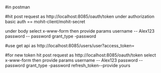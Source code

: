 #in postman

#hit post request as http://localhost:8085/oauth/token
under authorization
 basic auth == mohit-client/mohit-secret
 
under body
select x-www-form
 then provide params
 username -- Alex123
 password -- password
 grant_type -password
 
#use get api as http://localhost:8085/users/user?access_token=
 
#for new token hit post request as http://localhost:8085/oauth/token
 select x-www-form
 then provide params
 username -- Alex123
 password -- password
 grant_type -password
 refresh_token--provide yours
 
 